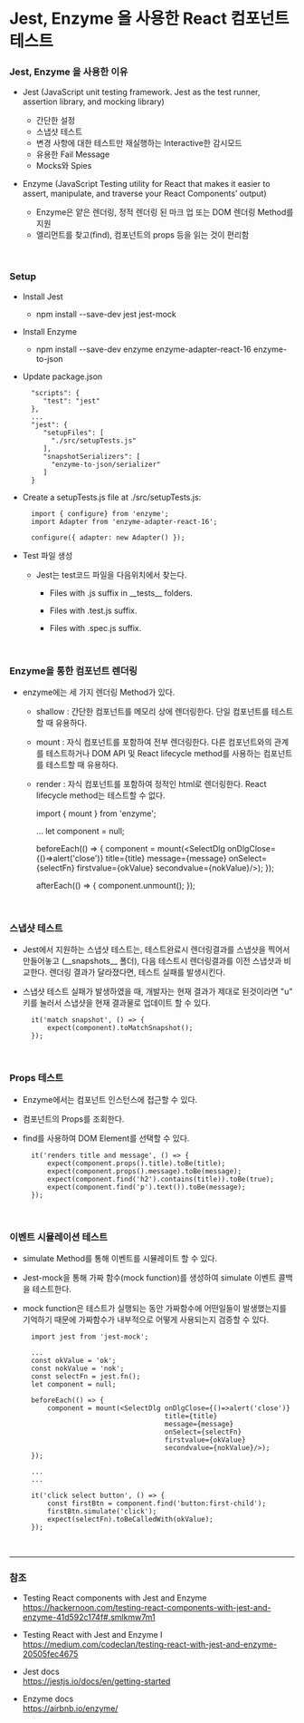 # Jest, Enzyme 을 사용한 React 컴포넌트 테스트

### Jest, Enzyme 을 사용한 이유

* Jest (JavaScript unit testing framework. Jest as the test runner, assertion library, and mocking library)
 
   - 간단한 설정
   - 스냅샷 테스트
   - 변경 사항에 대한 테스트만 재실행하는 Interactive한 감시모드
   - 유용한 Fail Message
   - Mocks와 Spies
   
* Enzyme (JavaScript Testing utility for React that makes it easier to assert, manipulate, and traverse your React Components’ output) 
 
   - Enzyme은 얕은 렌더링, 정적 렌더링 된 마크 업 또는 DOM 렌더링 Method를 지원
   - 엘리먼트를 찾고(find), 컴포넌트의 props 등을 읽는 것이 편리함    
<br>

### Setup

* Install Jest
 
   -  npm install --save-dev jest jest-mock

* Install Enzyme
 
   -  npm install --save-dev enzyme enzyme-adapter-react-16 enzyme-to-json 

* Update package.json
 
        "scripts": {
           "test": "jest"
        },
        ...
        "jest": {
           "setupFiles": [
             "./src/setupTests.js"
           ],
           "snapshotSerializers": [
             "enzyme-to-json/serializer"
           ]
        }

     
* Create a setupTests.js file at ./src/setupTests.js:
       
        import { configure} from 'enzyme';
        import Adapter from 'enzyme-adapter-react-16';
        
        configure({ adapter: new Adapter() });
        
       
* Test 파일 생성
   
    * Jest는 test코드 파일을 다음위치에서 찾는다.
    
      - Files with .js suffix in \_\_tests\_\_ folders.
      
      - Files with .test.js suffix.
      
      - Files with .spec.js suffix.            

<br>

### Enzyme을 통한 컴포넌트 렌더링

* enzyme에는 세 가지 렌더링 Method가 있다. 
  
   - shallow : 간단한 컴포넌트를 메모리 상에 렌더링한다. 단일 컴포넌트를 테스트할 때 유용하다.

   - mount : 자식 컴포넌트를 포함하여 전부 렌더링한다. 다른 컴포넌트와의 관계를 테스트하거나 DOM API 및 React lifecycle method를 사용하는 컴포넌트를 테스트할 때 유용하다.
   
   - render : 자식 컴포넌트를 포함하여 정적인 html로 렌더링한다. React lifecycle method는 테스트할 수 없다.

        import { mount } from 'enzyme';
        
        ...
        let component = null;
        
        beforeEach(() => {
            component = mount(<SelectDlg onDlgClose={()=>alert('close')}
                                         title={title}
                                         message={message}
                                         onSelect={selectFn}
                                         firstvalue={okValue}
                                         secondvalue={nokValue}/>);
        });
        
        afterEach(() => {
            component.unmount();
        });
<br>

### 스냅샷 테스트

* Jest에서 지원하는 스냅샷 테스트는, 테스트완료시 렌더링결과를 스냅샷을 찍어서 만들어놓고 (\_\_snapshots\_\_ 폴더), 다음 테스트시 렌더링결과를 이전 스냅샷과 비교한다. 렌더링 결과가 달라졌다면, 테스트 실패를 발생시킨다.
 
* 스냅샷 테스트 실패가 발생하였을 때, 개발자는 현재 결과가 제대로 된것이라면 "u" 키를 눌러서 스냅샷을 현재 결과물로 업데이트 할 수 있다.

        it('match snapshot', () => {
            expect(component).toMatchSnapshot();
        });
<br>

### Props 테스트

* Enzyme에서는 컴포넌트 인스턴스에 접근할 수 있다. 
 
* 컴포넌트의 Props를 조회한다.
 
* find를 사용하여 DOM Element를 선택할 수 있다.
 
        it('renders title and message', () => {
            expect(component.props().title).toBe(title);
            expect(component.props().message).toBe(message);
            expect(component.find('h2').contains(title)).toBe(true);
            expect(component.find('p').text()).toBe(message);
        });
<br>

### 이벤트 시뮬레이션 테스트

* simulate Method를 통해 이벤트를 시뮬레이트 할 수 있다.
 
* Jest-mock을 통해 가짜 함수(mock function)를 생성하여 simulate 이벤트 콜백을 테스트한다.
 
* mock function은 테스트가 실행되는 동안 가짜함수에 어떤일들이 발생했는지를 기억하기 때문에 가짜함수가 내부적으로 어떻게 사용되는지 검증할 수 있다.

        import jest from 'jest-mock';
        
        ...
        const okValue = 'ok';
        const nokValue = 'nok';
        const selectFn = jest.fn();
        let component = null;
        
        beforeEach(() => {
            component = mount(<SelectDlg onDlgClose={()=>alert('close')}
                                         title={title}
                                         message={message}
                                         onSelect={selectFn}
                                         firstvalue={okValue}
                                         secondvalue={nokValue}/>);
        });
        
        ...
        ...
        
        it('click select button', () => {
            const firstBtn = component.find('button:first-child');
            firstBtn.simulate('click');
            expect(selectFn).toBeCalledWith(okValue);
        });
<br>   

***
 
### 참조
 
* Testing React components with Jest and Enzyme<br>
  <https://hackernoon.com/testing-react-components-with-jest-and-enzyme-41d592c174f#.smlkmw7m1>
  
* Testing React with Jest and Enzyme I<br>
  <https://medium.com/codeclan/testing-react-with-jest-and-enzyme-20505fec4675>
  
* Jest docs<br>
  <https://jestjs.io/docs/en/getting-started>
  
* Enzyme docs<br>
  <https://airbnb.io/enzyme/>